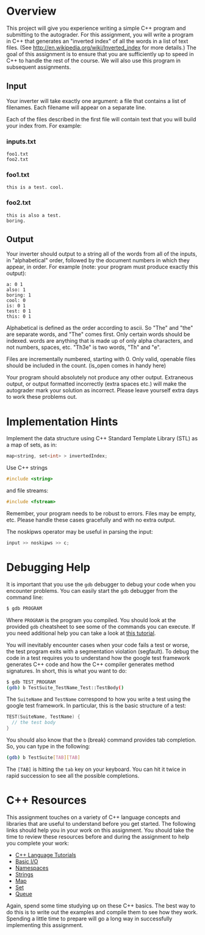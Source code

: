 # Overview

This project will give you experience writing a simple C++ program and
submitting to the autograder. For this assignment, you will write a
program in C++ that generates an "inverted index" of all the words in
a list of text files. (See http://en.wikipedia.org/wiki/Inverted_index
for more details.) The goal of this assignment is to ensure that you
are sufficiently up to speed in C++ to handle the rest of the
course. We will also use this program in subsequent assignments.

## Input

Your inverter will take exactly one argument: a file that contains a
list of filenames.  Each filename will appear on a separate line.

Each of the files described in the first file will contain text that
you will build your index from. For example:

### inputs.txt

```
foo1.txt
foo2.txt
```

### foo1.txt

```
this is a test. cool.
```

### foo2.txt

```
this is also a test.
boring.
```

## Output

Your inverter should output to a string all of the words from all of
the inputs, in "alphabetical" order, followed by the document numbers
in which they appear, in order. For example (note: your program must
produce exactly this output):

```
a: 0 1
also: 1
boring: 1
cool: 0
is: 0 1
test: 0 1
this: 0 1
```

Alphabetical is defined as the order according to ascii.  So "The" and
"the" are separate words, and "The" comes first.  Only certain words
should be indexed.  words are anything that is made up of only alpha
characters, and not numbers, spaces, etc.  "Th3e" is two words, "Th"
and "e".

Files are incrementally numbered, starting with 0.  Only valid,
openable files should be included in the count. (is_open comes in
handy here) 

Your program should absolutely not produce any other output.
Extraneous output, or output formatted incorrectly (extra spaces etc.)
will make the autograder mark your solution as incorrect.  Please
leave yourself extra days to work these problems out.

# Implementation Hints

Implement the data structure using C++ Standard Template Library (STL)
as a map of sets, as in:

```c++
map<string, set<int> > invertedIndex;
```

Use C++ strings

```c++
#include <string>
``` 

and file streams:

```c++
#include <fstream>
```

Remember, your program needs to be robust to errors.  Files may be
empty, etc.  Please handle these cases gracefully and with no extra
output.

The noskipws operator may be useful in parsing the input:

```c++
input >> noskipws >> c;
```

# Debugging Help

It is important that you use the `gdb` debugger to debug your code
when you encounter problems. You can easily start the `gdb` debugger
from the command line:

```bash
$ gdb PROGRAM
```

Where `PROGRAM` is the program you compiled. You should look at the
provided `gdb` cheatsheet to see some of the commands you can
execute. If you need additional help you can take a look at [this
tutorial](https://www.cs.cmu.edu/~gilpin/tutorial/).

You will inevitably encounter cases when your code fails a test or
worse, the test program exits with a segmentation violation
(segfault). To debug the code in a test requires you to understand how
the google test framework generates C++ code and how the C++ compiler
generates method signatures. In short, this is what you want to do:

```bash
$ gdb TEST_PROGRAM
(gdb) b TestSuite_TestName_Test::TestBody()
```

The `SuiteName` and `TestName` correspond to how you write a test
using the google test framework. In particular, this is the basic
structure of a test:

```C++
TEST(SuiteName, TestName) {
  // the test body
}
```

You should also know that the `b` (break) command provides tab
completion. So, you can type in the following:

```bash
(gdb) b TestSuite[TAB][TAB]
```

The `[TAB]` is hitting the `tab` key on your keyboard. You can hit it
twice in rapid succession to see all the possible completions.

# C++ Resources

This assignment touches on a variety of C++ language concepts and
libraries that are useful to understand before you get started. The
following links should help you in your work on this assignment. You
should take the time to review these resources before and during the
assignment to help you complete your work:

* [C++ Language Tutorials](http://www.cplusplus.com/doc/tutorial/)
* [Basic I/O](http://www.cplusplus.com/doc/tutorial/basic_io/)
* [Namespaces](http://www.cplusplus.com/doc/oldtutorial/namespaces/)
* [Strings](http://www.cplusplus.com/reference/string/string/)
* [Map](http://www.cplusplus.com/reference/map/map/)
* [Set](http://www.cplusplus.com/reference/set/set/)
* [Queue](http://www.cplusplus.com/reference/queue/queue/)

Again, spend some time studying up on these C++ basics. The best way
to do this is to write out the examples and compile them to see how
they work. Spending a little time to prepare will go a long way in
successfully implementing this assignment.